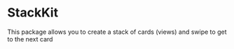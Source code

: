 # StackKit

This package allows you to create a stack of cards (views) and swipe to get to the next card
